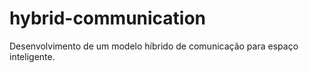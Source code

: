 # hybrid-communication
Desenvolvimento de um modelo híbrido de comunicação para espaço inteligente.

